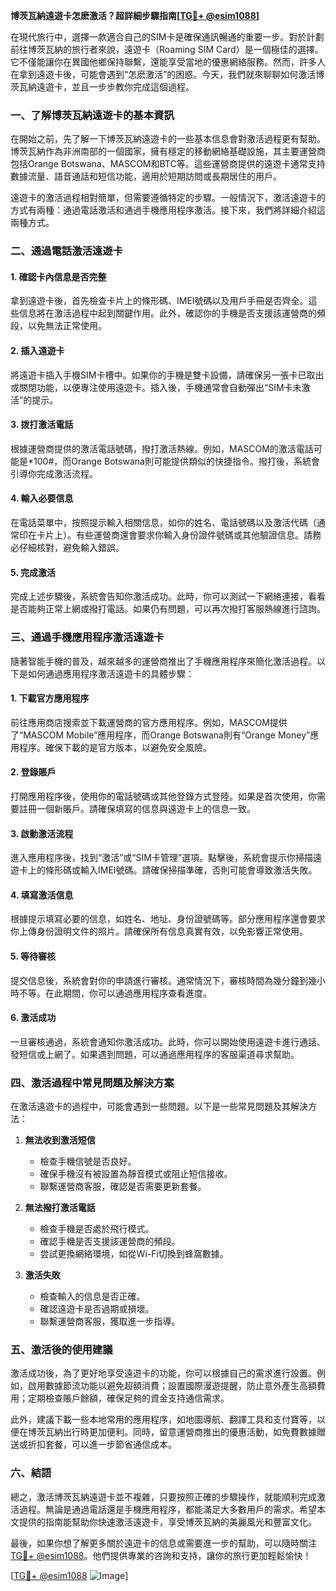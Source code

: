 **博茨瓦納遠遊卡怎麽激活？超詳細步驟指南[[TG💪+ @esim1088](https://t.me/s/esim1088)]**

在現代旅行中，選擇一款適合自己的SIM卡是確保通訊暢通的重要一步。對於計劃前往博茨瓦納的旅行者來說，遠遊卡（Roaming SIM Card）是一個極佳的選擇。它不僅能讓你在異國他鄉保持聯繫，還能享受當地的優惠網絡服務。然而，許多人在拿到遠遊卡後，可能會遇到“怎麽激活”的困惑。今天，我們就來聊聊如何激活博茨瓦納遠遊卡，並且一步步教你完成這個過程。

### 一、了解博茨瓦納遠遊卡的基本資訊

在開始之前，先了解一下博茨瓦納遠遊卡的一些基本信息會對激活過程更有幫助。博茨瓦納作為非洲南部的一個國家，擁有穩定的移動網絡基礎設施，其主要運營商包括Orange Botswana、MASCOM和BTC等。這些運營商提供的遠遊卡通常支持數據流量、語音通話和短信功能，適用於短期訪問或長期居住的用戶。

遠遊卡的激活過程相對簡單，但需要遵循特定的步驟。一般情況下，激活遠遊卡的方式有兩種：通過電話激活和通過手機應用程序激活。接下來，我們將詳細介紹這兩種方式。

### 二、通過電話激活遠遊卡

#### 1. 確認卡內信息是否完整
拿到遠遊卡後，首先檢查卡片上的條形碼、IMEI號碼以及用戶手冊是否齊全。這些信息將在激活過程中起到關鍵作用。此外，確認你的手機是否支援該運營商的頻段，以免無法正常使用。

#### 2. 插入遠遊卡
將遠遊卡插入手機SIM卡槽中。如果你的手機是雙卡設備，請確保另一張卡已取出或關閉功能，以便專注使用遠遊卡。插入後，手機通常會自動彈出“SIM卡未激活”的提示。

#### 3. 拨打激活電話
根據運營商提供的激活電話號碼，撥打激活熱線。例如，MASCOM的激活電話可能是*100#，而Orange Botswana則可能提供類似的快捷指令。撥打後，系統會引導你完成激活流程。

#### 4. 輸入必要信息
在電話菜單中，按照提示輸入相關信息，如你的姓名、電話號碼以及激活代碼（通常印在卡片上）。有些運營商還會要求你輸入身份證件號碼或其他驗證信息。請務必仔細核對，避免輸入錯誤。

#### 5. 完成激活
完成上述步驟後，系統會告知你激活成功。此時，你可以測試一下網絡連接，看看是否能夠正常上網或撥打電話。如果仍有問題，可以再次撥打客服熱線進行諮詢。

### 三、通過手機應用程序激活遠遊卡

隨著智能手機的普及，越來越多的運營商推出了手機應用程序來簡化激活過程。以下是如何通過應用程序激活遠遊卡的具體步驟：

#### 1. 下載官方應用程序
前往應用商店搜索並下載運營商的官方應用程序。例如，MASCOM提供了“MASCOM Mobile”應用程序，而Orange Botswana則有“Orange Money”應用程序。確保下載的是官方版本，以避免安全風險。

#### 2. 登錄賬戶
打開應用程序後，使用你的電話號碼或其他登錄方式登陸。如果是首次使用，你需要註冊一個新賬戶。請確保填寫的信息與遠遊卡上的信息一致。

#### 3. 啟動激活流程
進入應用程序後，找到“激活”或“SIM卡管理”選項。點擊後，系統會提示你掃描遠遊卡上的條形碼或輸入IMEI號碼。請確保掃描準確，否則可能會導致激活失敗。

#### 4. 填寫激活信息
根據提示填寫必要的信息，如姓名、地址、身份證號碼等。部分應用程序還會要求你上傳身份證明文件的照片。請確保所有信息真實有效，以免影響正常使用。

#### 5. 等待審核
提交信息後，系統會對你的申請進行審核。通常情況下，審核時間為幾分鐘到幾小時不等。在此期間，你可以通過應用程序查看進度。

#### 6. 激活成功
一旦審核通過，系統會通知你激活成功。此時，你可以開始使用遠遊卡進行通話、發短信或上網了。如果遇到問題，可以通過應用程序的客服渠道尋求幫助。

### 四、激活過程中常見問題及解決方案

在激活遠遊卡的過程中，可能會遇到一些問題。以下是一些常見問題及其解決方法：

1. **無法收到激活短信**
   - 檢查手機信號是否良好。
   - 確保手機沒有被設置為靜音模式或阻止短信接收。
   - 聯繫運營商客服，確認是否需要更新套餐。

2. **無法撥打激活電話**
   - 檢查手機是否處於飛行模式。
   - 確認手機是否支援該運營商的頻段。
   - 尝試更換網絡環境，如從Wi-Fi切換到蜂窩數據。

3. **激活失敗**
   - 檢查輸入的信息是否正確。
   - 確認遠遊卡是否過期或損壞。
   - 聯繫運營商客服，獲取進一步指導。

### 五、激活後的使用建議

激活成功後，為了更好地享受遠遊卡的功能，你可以根據自己的需求進行設置。例如，啟用數據節流功能以避免超額消費；設置國際漫遊提醒，防止意外產生高額費用；定期檢查賬戶餘額，確保足夠的資金支持通信需求。

此外，建議下載一些本地常用的應用程序，如地圖導航、翻譯工具和支付寶等，以便在博茨瓦納出行時更加便利。同時，留意運營商推出的優惠活動，如免費數據贈送或折扣套餐，可以進一步節省通信成本。

### 六、結語

總之，激活博茨瓦納遠遊卡並不複雜，只要按照正確的步驟操作，就能順利完成激活過程。無論是通過電話還是手機應用程序，都能滿足大多數用戶的需求。希望本文提供的指南能幫助你快速激活遠遊卡，享受博茨瓦納的美麗風光和豐富文化。

最後，如果你想了解更多關於遠遊卡的信息或需要進一步的幫助，可以隨時關注[TG💪+ @esim1088](https://t.me/s/esim1088)。他們提供專業的咨詢和支持，讓你的旅行更加輕鬆愉快！

[[TG💪+ @esim1088](https://t.me/s/esim1088) ![Image](https://i.postimg.cc/4NQfJmqS/Snipaste-2025-05-13-00-14-12.png)]